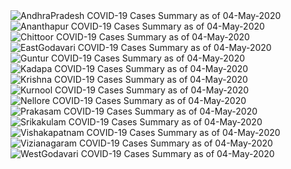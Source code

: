
<img src="https://deepuhub.github.io/COVID-19/GraphsGenerated/04-May-2020/Last24Hrs_AndhraPradesh_04-May-2020.jpg" alt="AndhraPradesh COVID-19 Cases Summary as of 04-May-2020">
 <br>
<img src="https://deepuhub.github.io/COVID-19/GraphsGenerated/04-May-2020/Last24Hrs_Ananthapur_04-May-2020.jpg" alt="Ananthapur COVID-19 Cases Summary as of 04-May-2020">
 <br>
<img src="https://deepuhub.github.io/COVID-19/GraphsGenerated/04-May-2020/Last24Hrs_Chittoor_04-May-2020.jpg" alt="Chittoor COVID-19 Cases Summary as of 04-May-2020">
 <br>
<img src="https://deepuhub.github.io/COVID-19/GraphsGenerated/04-May-2020/Last24Hrs_EastGodavari_04-May-2020.jpg" alt="EastGodavari COVID-19 Cases Summary as of 04-May-2020">
 <br>
<img src="https://deepuhub.github.io/COVID-19/GraphsGenerated/04-May-2020/Last24Hrs_Guntur_04-May-2020.jpg" alt="Guntur COVID-19 Cases Summary as of 04-May-2020">
 <br>
<img src="https://deepuhub.github.io/COVID-19/GraphsGenerated/04-May-2020/Last24Hrs_Kadapa_04-May-2020.jpg" alt="Kadapa COVID-19 Cases Summary as of 04-May-2020">
 <br>
<img src="https://deepuhub.github.io/COVID-19/GraphsGenerated/04-May-2020/Last24Hrs_Krishna_04-May-2020.jpg" alt="Krishna COVID-19 Cases Summary as of 04-May-2020">
 <br>
<img src="https://deepuhub.github.io/COVID-19/GraphsGenerated/04-May-2020/Last24Hrs_Kurnool_04-May-2020.jpg" alt="Kurnool COVID-19 Cases Summary as of 04-May-2020">
 <br>
<img src="https://deepuhub.github.io/COVID-19/GraphsGenerated/04-May-2020/Last24Hrs_Nellore_04-May-2020.jpg" alt="Nellore COVID-19 Cases Summary as of 04-May-2020">
 <br>
<img src="https://deepuhub.github.io/COVID-19/GraphsGenerated/04-May-2020/Last24Hrs_Prakasam_04-May-2020.jpg" alt="Prakasam COVID-19 Cases Summary as of 04-May-2020">
 <br>
<img src="https://deepuhub.github.io/COVID-19/GraphsGenerated/04-May-2020/Last24Hrs_Srikakulam_04-May-2020.jpg" alt="Srikakulam COVID-19 Cases Summary as of 04-May-2020">
 <br>
<img src="https://deepuhub.github.io/COVID-19/GraphsGenerated/04-May-2020/Last24Hrs_Vishakapatnam_04-May-2020.jpg" alt="Vishakapatnam COVID-19 Cases Summary as of 04-May-2020">
 <br>
<img src="https://deepuhub.github.io/COVID-19/GraphsGenerated/04-May-2020/Last24Hrs_Vizianagaram_04-May-2020.jpg" alt="Vizianagaram COVID-19 Cases Summary as of 04-May-2020">
 <br>
<img src="https://deepuhub.github.io/COVID-19/GraphsGenerated/04-May-2020/Last24Hrs_WestGodavari_04-May-2020.jpg" alt="WestGodavari COVID-19 Cases Summary as of 04-May-2020">
 <br>


